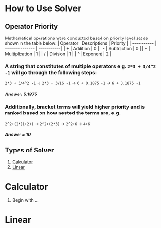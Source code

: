 # How to Use Solver

## Operator Priority

Mathematical operations were conducted based on priority level set as shown in the table below:
| Operator    | Descriptions    | Priority    |
| ----------- | --------------- | ----------- |
| +           | Addition        | 0           |
| -           | Subtraction     | 0           |
| *           | Multiplication  | 1           |
| /           | Division        | 1           |
| ^           | Exponent        | 2           |

### A string that constitutes of multiple operators e.g. `2*3 + 3/4^2 -1` will go through the following steps:

`2*3 + 3/4^2 -1` -> `2*3 + 3/16 -1` -> `6 + 0.1875 -1` -> `6 + 0.1875 -1`

##### Answer: 5.1875

### Additionally, bracket terms will yield higher priority and is ranked based on how nested the terms are, e.g.

`2^2+(2*(1+2))` -> `2^2+(2*3)` -> `2^2+6` -> `4+6`

##### Answer = 10

## Types of Solver

1. [Calculator](#calculator)
2. [Linear](#linear)

# Calculator

1. Begin with ...

# Linear
